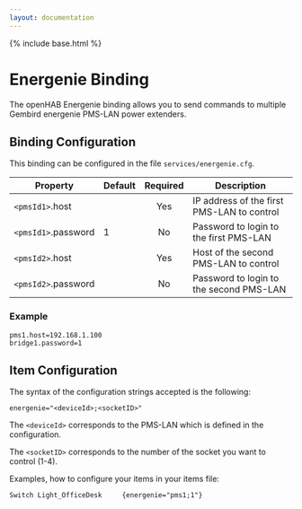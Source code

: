 ```yaml
---
layout: documentation
---
```


{% include base.html %}

# Energenie Binding

The openHAB Energenie binding allows you to send commands to multiple Gembird energenie PMS-LAN power extenders.

## Binding Configuration

This binding can be configured in the file `services/energenie.cfg`.

| Property | Default | Required | Description |
|----------|---------|:--------:|-------------|
| `<pmsId1>`.host |  |   Yes    | IP address of the first PMS-LAN to control |
| `<pmsId1>`.password | 1 |   No    | Password to login to the first PMS-LAN |
| `<pmsId2>`.host |  |   Yes    | Host of the second PMS-LAN to control |
| `<pmsId2>`.password | |   No  | Password to login to the second PMS-LAN |

### Example

```
pms1.host=192.168.1.100
bridge1.password=1
```

## Item Configuration

The syntax of the configuration strings accepted is the following:

```
energenie="<deviceId>;<socketID>"
```

The `<deviceId>` corresponds to the PMS-LAN which is defined in the configuration.

The `<socketID>` corresponds to the number of the socket you want to control (1-4).

Examples, how to configure your items in your items file:

```
Switch Light_OfficeDesk     {energenie="pms1;1"}
```
